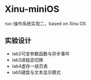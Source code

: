 # Xinu-miniOS
ruc-操作系统实现二，based on Xinu OS

## 实验设计

- lab2可变参数函数与异步事件
- lab3进程态切换
- lab4虚存一级页表
- lab5键盘与文本显示模式